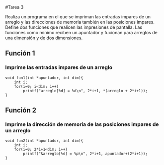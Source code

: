 #Tarea 3

Realiza un programa en el que se impriman las entradas impares de un arreglo y las direcciones de memoria también en las posiciones impares.
Define dos funciones que realicen las impresiones de pantalla. Las funciones como mínimo reciben un apuntador y fucionan para arreglos de una dimensión y de dos dimensiones.

## Función 1
### Imprime las entradas impares de un arreglo 

```
void fun1(int *apuntador, int dim){
	int i;
	for(i=0; i<dim; i++)
		printf("arreglo[%d] = %d\n", 2*i+1, *(arreglo + 2*i+1));
}
```	
## Función 2
### Imprime la dirección de memoria de las posiciones impares de un arreglo

```
void fun2(int *apuntador, int dim){
	int i;
	for(i=0; 2*i+1<dim; i++)
		printf("&arreglo[%d] = %p\n", 2*i+1, apuntador+(2*i+1));
}
```
